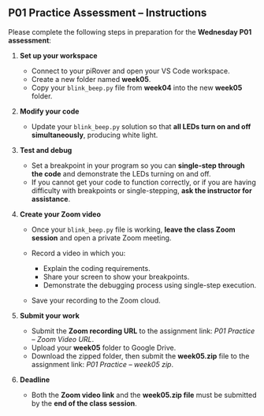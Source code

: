 ## P01 Practice Assessment – Instructions

Please complete the following steps in preparation for the **Wednesday P01 assessment**:

1. **Set up your workspace**

   * Connect to your piRover and open your VS Code workspace.
   * Create a new folder named **week05**.
   * Copy your `blink_beep.py` file from **week04** into the new **week05** folder.

2. **Modify your code**

   * Update your `blink_beep.py` solution so that **all LEDs turn on and off simultaneously**, producing white light.

3. **Test and debug**

   * Set a breakpoint in your program so you can **single-step through the code** and demonstrate the LEDs turning on and off.
   * If you cannot get your code to function correctly, or if you are having difficulty with breakpoints or single-stepping, **ask the instructor for assistance**.

4. **Create your Zoom video**

   * Once your `blink_beep.py` file is working, **leave the class Zoom session** and open a private Zoom meeting.
   * Record a video in which you:

     * Explain the coding requirements.
     * Share your screen to show your breakpoints.
     * Demonstrate the debugging process using single-step execution.
   * Save your recording to the Zoom cloud.

5. **Submit your work**

   * Submit the **Zoom recording URL** to the assignment link: *P01 Practice – Zoom Video URL*.
   * Upload your **week05** folder to Google Drive.
   * Download the zipped folder, then submit the **week05.zip** file to the assignment link: *P01 Practice – week05 zip*.

6. **Deadline**

   * Both the **Zoom video link** and the **week05.zip file** must be submitted by the **end of the class session**.

